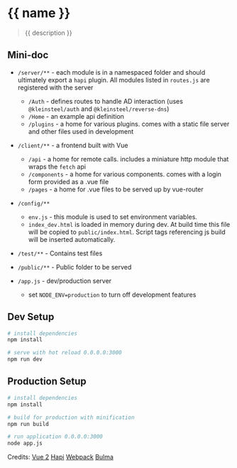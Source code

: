 # {{ name }}

> {{ description }}

## Mini-doc
* `/server/**` - each module is in a namespaced folder and should ultimately export a `hapi` plugin. All modules listed in `routes.js` are registered with the server

  * `/Auth` - defines routes to handle AD interaction (uses `@kleinsteel/auth` and `@kleinsteel/reverse-dns`)
  * `/Home` - an example api definition
  * `/plugins` - a home for various plugins. comes with a static file server and other files used in development

* `/client/**` - a frontend built with Vue

  * `/api` - a home for remote calls. includes a miniature http module that wraps the `fetch` api
  * `/components` - a home for various components. comes with a login form provided as a .vue file
  * `/pages` - a home for .vue files to be served up by vue-router

* `/config/**`
  * `env.js` - this module is used to set environment variables.
  * `index_dev.html` is loaded in memory during dev. At build time this file will be copied to `public/index.html`. Script tags referencing js build will be inserted automatically.

* `/test/**`   - Contains test files
* `/public/**` - Public folder to be served
* `/app.js`  - dev/production server
  * set `NODE_ENV=production` to turn off development features

## Dev Setup

``` bash
# install dependencies
npm install

# serve with hot reload 0.0.0.0:3000
npm run dev
```

## Production Setup

``` bash
# install dependencies
npm install

# build for production with minification
npm run build

# run application 0.0.0.0:3000
node app.js
```

Credits:
[Vue 2](https://vuejs.org/)
[Hapi](http://hapijs.com/)
[Webpack](https://webpack.github.io/)
[Bulma](http://bulma.io/)

